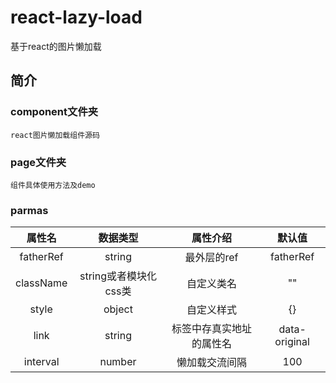 # react-lazy-load
基于react的图片懒加载

## 简介

### component文件夹 
	react图片懒加载组件源码

### page文件夹
	组件具体使用方法及demo
	
### parmas
|属性名|数据类型|属性介绍|默认值|
|:---:|:---:|:---:|:---:|
|fatherRef|string|最外层的ref|fatherRef|
|className|string或者模块化css类|自定义类名|""|
|style|object|自定义样式|{}|
|link|string|标签中存真实地址的属性名|data-original|
|interval|number|懒加载交流间隔|100|